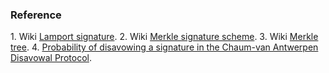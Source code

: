 ### Reference

1. Wiki [Lamport signature](https://en.wikipedia.org/wiki/Lamport_signature).
2. Wiki [Merkle signature scheme](https://en.wikipedia.org/wiki/Merkle_signature_scheme).
3. Wiki [Merkle tree](https://en.wikipedia.org/wiki/Merkle_tree).
4. [Probability of disavowing a signature in the Chaum-van Antwerpen Disavowal Protocol](https://crypto.stackexchange.com/questions/59819/probability-of-disavowing-a-signature-in-the-chaum-van-antwerpen-disavowal-proto).
